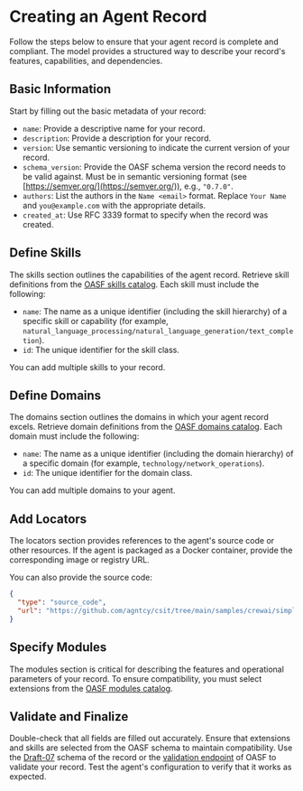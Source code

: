 # Creating an Agent Record

Follow the steps below to ensure that your agent record is complete and
compliant.
The model provides a structured way to describe your record's features,
capabilities, and dependencies.

## Basic Information

Start by filling out the basic metadata of your record:

- `name`:
  Provide a descriptive name for your record.
- `description`:
  Provide a description for your record.
- `version`:
  Use semantic versioning to indicate the current version of your record.
- `schema_version`:
  Provide the OASF schema version the record needs to be valid against. 
  Must be in semantic versioning format (see [https://semver.org/](https://semver.org/)), e.g., `"0.7.0"`.
- `authors`:
  List the authors in the `Name <email>` format.
  Replace `Your Name` and `you@example.com` with the appropriate details.
- `created_at`:
  Use RFC 3339 format to specify when the record was created.

## Define Skills

The skills section outlines the capabilities of the agent record.
Retrieve skill definitions from the
[OASF skills catalog](https://schema.oasf.outshift.com/skill_categories).
Each skill must include the following:

- `name`:
  The name as a unique identifier (including the skill hierarchy) of a specific
  skill or capability (for example,
  `natural_language_processing/natural_language_generation/text_completion`).
- `id`:
  The unique identifier for the skill class.

You can add multiple skills to your record.

## Define Domains

The domains section outlines the domains in which your agent record excels.
Retrieve domain definitions from the
[OASF domains catalog](https://schema.oasf.outshift.com/domain_categories).
Each domain must include the following:

- `name`:
  The name as a unique identifier (including the domain hierarchy) of a specific
  domain (for example, `technology/network_operations`).
- `id`:
  The unique identifier for the domain class.

You can add multiple domains to your agent.

## Add Locators

The locators section provides references to the agent's source code or other
resources.
If the agent is packaged as a Docker container, provide the corresponding image
or registry URL.

You can also provide the source code:

```json
{
  "type": "source_code",
  "url": "https://github.com/agntcy/csit/tree/main/samples/crewai/simple_crew"
}
```

## Specify Modules

The modules section is critical for describing the features and operational
parameters of your record.
To ensure compatibility, you must select extensions from the
[OASF modules catalog](https://schema.oasf.outshift.com/module_categories).

## Validate and Finalize

Double-check that all fields are filled out accurately.
Ensure that extensions and skills are selected from the OASF schema to maintain
compatibility.
Use the [Draft-07](https://schema.oasf.outshift.com/schema/objects/record)
schema of the record or the
[validation endpoint](https://schema.oasf.outshift.com/doc/index.html#/Validation/SchemaWeb.SchemaController.validate_object)
of OASF to validate your record.
Test the agent's configuration to verify that it works as expected.
